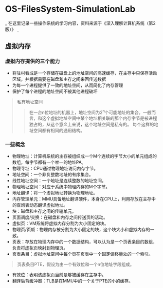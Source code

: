 # OS-FilesSystem-SimulationLab
_ 在这里记录一些操作系统的学习内容，资料来源于《深入理解计算机系统（第2版）》 _
## 虚拟内存
### 虚拟内存提供的三个能力
* 将驻村看成是一个存储在磁盘上的地址空间的高速缓存，在主存中只保存活动区域，并根据需要在磁盘和主存之间来回传送数据
* 为每一个进程提供了一致的地址空间，从而简化了内存管理
* 保护了每个进程的地址空间不被其他进程破坏
> 私有地址空间
>> 在一台n位地址的机器上，地址空间为2<sup>n</sup>个可能地址的集合。一般而言，和这个虚拟地址空间中某个地址相关联的那个内存字节是被进程独占的，从这个意义上来说，这个地址空间是私有的。
>> 每个这样的地址空间都有相同的通用结构。

### 一些概念
* 物理地址：计算机系统的主存被组织成一个M个连续的字节大小的单元组成的数组，每字节都有一个唯一的地址PA。
* 物理寻址：CPU通过物理地址访问内存字节。
* 地址空间：一个非负整数地址的有序集合。
* 线性地址空间：一个地址是连续整数的地址空间。
* 物理地址空间：对应于系统中物理内存的M个字节。
* 地址翻译：将一个虚拟地址转换为物理地址。
* 内存管理单元：MMU具备地址翻译硬件，本身在CPU上，利用存放在主存中的查询表动态翻译虚拟地址。
* 块：磁盘和主存之间的传输单元。
* 页面调度/交换：在磁盘和内存之间传送页的活动。
* 虚拟页：VM系统将虚拟内存分割为大小固定的块。
* 物理页/页帧：物理内存被分割为大小固定的块，这个块大小和虚拟内存的一致。
* 页表：存放在物理内存中的一个数据结构，可以认为是一个页表条目的数组，负责将虚拟页映射到物理页。
* 页表条目：虚拟地址空间中每个页在页表中一个固定偏移量处的一个索引。
> 页表条目PTE，假设为由一个有效位和一个n位地址字段组成。
* 有效位：表明该虚拟页当前是够被缓存在主存中。
* 翻译后背缓冲器：TLB是在MMU中的一个关于PTE的小的缓存。
